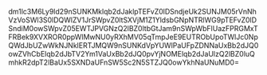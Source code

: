 dm1lc3M6Ly9ld29nSUNKMklqb2dJaklpTEFvZ0lDSndjeUk2SUNJM05rVnNhVzVoSWl3S0lDQWlZV1JrSWpvZ0ltSXVjM1Z1YldsbGNpNTRlWG9pTEFvZ0lDSndiM0owSWpvZ05EWTJPVGNzQ2lBZ0ltbGtJam9nSWpWbFlUazFPRGMxTFRBek9XVXROR0ppWlMwNU0yRXhMV05qTmpJeE9EUTRObUpoTWlJc0NpQWdJbUZwWkNJNklERTJMQW9nSUNKdVpYUWlPaUFpZDNNaUxBb2dJQ0owZVhCbElqb2dJbTV2Ym1VaUxBb2dJQ0pvYjNOMElqb2dJaUlzQ2lBZ0luQmhkR2dpT2lBaUx5SXNDaUFnSW5Sc2N5STZJQ0owYkhNaUNuMD0=
